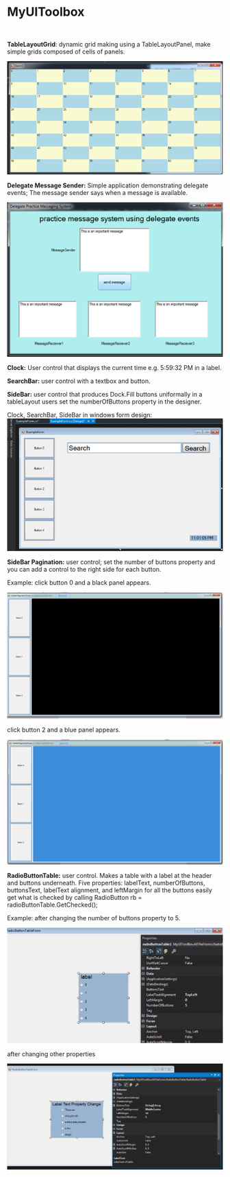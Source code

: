﻿# MyUIToolbox
<br>

**TableLayoutGrid**: dynamic grid making using a TableLayoutPanel, make simple grids composed of cells of panels.

![tablelayoutgird example](https://github.com/LukeAnderson/MyUIToolbox/raw/master/Resources/tablelayoutgrid.png)

**Delegate Message Sender:** Simple application demonstrating delegate events; The message sender says when a message is available.

![delegateMessageSender example](https://github.com/LukeAnderson/MyUIToolbox/raw/master/Resources/delegateMessageSender.png)

**Clock:** User control that displays the current time e.g.  5:59:32 PM in a label.

**SearchBar:** user control with a textbox and button.

**SideBar:** user control that produces Dock.Fill buttons uniformally in a tableLayout users set the numberOfButtons property in the designer.  

Clock, SearchBar, SideBar in windows form design:
![Clock_SearchBar_SideBar_Example.png](https://github.com/LukeAnderson/MyUIToolbox/raw/master/Resources/Clock_SearchBar_SideBar_Example.png)

**SideBar Pagination:** user control; set the number of buttons property and you can add a control to the right side for each button.

Example:
click button 0 and a black panel appears.

![sideBarPaginationExample1.png](https://github.com/LukeAnderson/MyUIToolbox/raw/master/Resources/sideBarPaginationExample1.png)

click button 2  and a blue panel appears.

![sideBarPaginationExample1.png](https://github.com/LukeAnderson/MyUIToolbox/raw/master/Resources/sideBarPaginationExample2.png)

**RadioButtonTable:** user control. Makes a table with a label at the header and buttons underneath. Five properties: labelText, numberOfButtons, buttonsText, labelText alignment, and leftMargin for all the buttons
easily get what is checked by calling RadioButton rb = radioButtonTable.GetChecked();

Example:
after changing the number of buttons property to 5.

![radioButtonTableExample1.png](https://github.com/LukeAnderson/MyUIToolbox/raw/master/Resources/radioButtonTableExample1.png)

after changing other properties

![radioButtonTableExample2.png](https://github.com/LukeAnderson/MyUIToolbox/raw/master/Resources/radioButtonTableExample2.png)